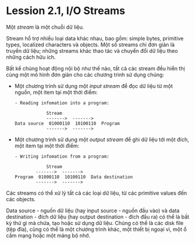 # Lession 2.1, I/O Streams

Một *stream* là một chuỗi dữ liệu. 

Stream hỗ trợ nhiều loại data khác nhau, bao gồm: simple bytes, primitive types, localized characters và objects. Một số streams chỉ đơn giản là truyền dữ liệu; những streams khác thao tác và chuyển đổi dữ liệu theo những cách hữu ích.

Bất kể chúng hoạt động nội bộ như thế nào, tất cả các stream đều hiển thị cùng một mô hình đơn giản cho các chương trình sử dụng chúng: 

- Một chương trình sử dụng một *input stream* để đọc dữ liệu từ một nguồn, một item tại một thời điểm:

    ```
    - Reading infomation into a program:

                Stream
                ------->  ------->
    Data source  01000110  10100110  Program
                ------->  ------->
    ```

- Một chương trình sử dụng một *output stream* để ghi dữ liệu tới một đích, một item tại một thời điểm:

    ```
    - Writing infomation from a program:

                Stream
            ------->  ------->
    Program  01000110  10100110  Data destination
            ------->  ------->
    ```

Các streams có thể xử lý tất cả các loại dữ liệu, từ các primitive values đến các objects.

Data source - nguồn dữ liệu (hay input source - nguồn đầu vào) và data destination - đích dữ liệu (hay output destination - đích đầu ra) có thể là bất kỳ thứ gì mà chứa, tạo hoặc sử dụng dữ liệu. Chúng có thể là các disk file (tệp đĩa), cũng có thể là một chương trình khác, một thiết bị ngoại vi, một ổ cắm mạng hoặc một mảng bộ nhớ.